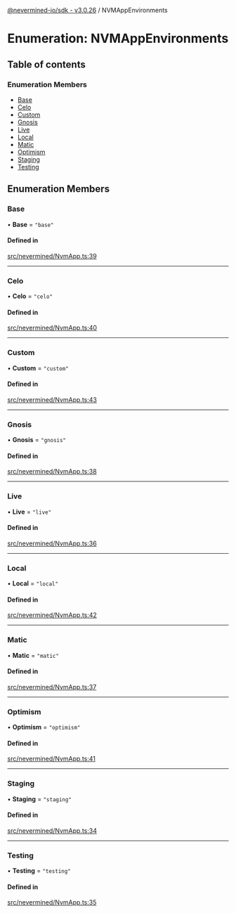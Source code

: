 [@nevermined-io/sdk - v3.0.26](../code-reference.md) / NVMAppEnvironments

# Enumeration: NVMAppEnvironments

## Table of contents

### Enumeration Members

- [Base](NVMAppEnvironments.md#base)
- [Celo](NVMAppEnvironments.md#celo)
- [Custom](NVMAppEnvironments.md#custom)
- [Gnosis](NVMAppEnvironments.md#gnosis)
- [Live](NVMAppEnvironments.md#live)
- [Local](NVMAppEnvironments.md#local)
- [Matic](NVMAppEnvironments.md#matic)
- [Optimism](NVMAppEnvironments.md#optimism)
- [Staging](NVMAppEnvironments.md#staging)
- [Testing](NVMAppEnvironments.md#testing)

## Enumeration Members

### Base

• **Base** = `"base"`

#### Defined in

[src/nevermined/NvmApp.ts:39](https://github.com/nevermined-io/sdk-js/blob/b9a2e4baad1168fba714b11b15863a80548b40de/src/nevermined/NvmApp.ts#L39)

---

### Celo

• **Celo** = `"celo"`

#### Defined in

[src/nevermined/NvmApp.ts:40](https://github.com/nevermined-io/sdk-js/blob/b9a2e4baad1168fba714b11b15863a80548b40de/src/nevermined/NvmApp.ts#L40)

---

### Custom

• **Custom** = `"custom"`

#### Defined in

[src/nevermined/NvmApp.ts:43](https://github.com/nevermined-io/sdk-js/blob/b9a2e4baad1168fba714b11b15863a80548b40de/src/nevermined/NvmApp.ts#L43)

---

### Gnosis

• **Gnosis** = `"gnosis"`

#### Defined in

[src/nevermined/NvmApp.ts:38](https://github.com/nevermined-io/sdk-js/blob/b9a2e4baad1168fba714b11b15863a80548b40de/src/nevermined/NvmApp.ts#L38)

---

### Live

• **Live** = `"live"`

#### Defined in

[src/nevermined/NvmApp.ts:36](https://github.com/nevermined-io/sdk-js/blob/b9a2e4baad1168fba714b11b15863a80548b40de/src/nevermined/NvmApp.ts#L36)

---

### Local

• **Local** = `"local"`

#### Defined in

[src/nevermined/NvmApp.ts:42](https://github.com/nevermined-io/sdk-js/blob/b9a2e4baad1168fba714b11b15863a80548b40de/src/nevermined/NvmApp.ts#L42)

---

### Matic

• **Matic** = `"matic"`

#### Defined in

[src/nevermined/NvmApp.ts:37](https://github.com/nevermined-io/sdk-js/blob/b9a2e4baad1168fba714b11b15863a80548b40de/src/nevermined/NvmApp.ts#L37)

---

### Optimism

• **Optimism** = `"optimism"`

#### Defined in

[src/nevermined/NvmApp.ts:41](https://github.com/nevermined-io/sdk-js/blob/b9a2e4baad1168fba714b11b15863a80548b40de/src/nevermined/NvmApp.ts#L41)

---

### Staging

• **Staging** = `"staging"`

#### Defined in

[src/nevermined/NvmApp.ts:34](https://github.com/nevermined-io/sdk-js/blob/b9a2e4baad1168fba714b11b15863a80548b40de/src/nevermined/NvmApp.ts#L34)

---

### Testing

• **Testing** = `"testing"`

#### Defined in

[src/nevermined/NvmApp.ts:35](https://github.com/nevermined-io/sdk-js/blob/b9a2e4baad1168fba714b11b15863a80548b40de/src/nevermined/NvmApp.ts#L35)
